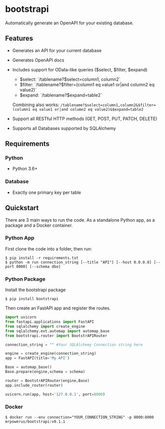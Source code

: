 bootstrapi
==========

Automatically generate an OpenAPI for your existing database.

Features
--------
- Generates an API for your current database
- Generates OpenAPI docs 
- Includes support for OData-like queries ($select, $filter, $expand)
    - $select: `/tablename?$select=column1, column2`
    - $filter: `/tablename?$filter=(column1 eq value1 or|and column2 eq value2)`
    - $expand: `/tablename?$expand=table2`

    Combining also works: `/tablename?$select=column1,column2&$filter=(column1 eq value1 or|and column2 eq value2)&$expand=table2`
- Support all RESTful HTTP methods (GET, POST, PUT, PATCH, DELETE)
- Supports all Databases supported by SQLAlchemy

Requirements
------------
### Python
- Python 3.6+

### Database
- Exactly one primary key per table


Quickstart
----------

There are 3 main ways to run the code. As a standalone Python app, as a package and a Docker container.

### Python App

First clone the code into a folder, then run:

```console
$ pip install -r requirements.txt
$ python -m run connection_string [--title "API"] [--host 0.0.0.0] [--port 8000] [--schema dbo]
```

### Python Package

Install the bootstrapi package

```console
$ pip install bootstrapi
```

Then create an FastAPI app and register the routes.

```python
import uvicorn
from fastapi.applications import FastAPI
from sqlalchemy import create_engine
from sqlalchemy.ext.automap import automap_base
from bootstrapi.router import BootstrAPIRouter

connection_string = "" #Your SQLAlchemy Connection string here

engine = create_engine(connection_string)
app = FastAPI(title='My API')

Base = automap_base()
Base.prepare(engine,schema = schema)

router = BootstrAPIRouter(engine,Base)
app.include_router(router)

uvicorn.run(app, host='127.0.0.1', port=8000)
```

### Docker

```console
$ docker run --env connection="YOUR_CONNECTION_STRING" -p 8000:8000 mrpowerus/bootstrapi:v0.1.1
```





